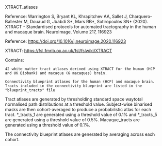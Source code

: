 XTRACT_atlases

Reference: Warrington S, Bryant KL, Khrapitchev AA, Sallet J, Charquero-Ballester M, Douaud G, Jbabdi S*, Mars RB*, Sotiropoulos SN* (2020). XTRACT - Standardised protocols for automated tractography in the human and macaque brain. NeuroImage, Volume 217, 116923

Reference: https://doi.org/10.1016/j.neuroimage.2020.116923

XTRACT: https://fsl.fmrib.ox.ac.uk/fsl/fslwiki/XTRACT

Contains:

	42 white matter tract atlases derived using XTRACT for the human (HCP and UK Biobank) and macaque (6 macaques) brain.

	Connectivity blueprint atlases for the human (HCP) and macaque brain. Tracts included in the connectivity blueprint are listed in the "blueprint_tracts" file


Tract atlases are generated by thresholding standard space waytotal normalised path distributions at a threshold value. Subject-wise binarised masks are then cohort-averaged to produce a probabilistic atlas for each tract. *_tracts_1 are generated using a threshold value of 0.1% and *_tracts_5 are generated using a threshold value of 0.5%. Macaque_tracts are generated using a threshold value of 0.1%.

The connectivity blueprint atlases are generated by averaging across each cohort.
